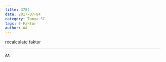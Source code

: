 ```yaml
---
title: 3784
date: 2017-07-04
category: Tanya-SC
tags: E-Faktur
author: AA
---
```


recalculate faktur

---



`AA`
